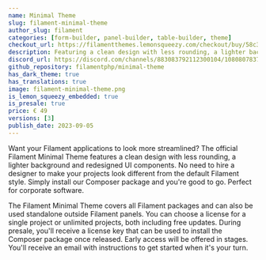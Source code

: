 ```yaml
---
name: Minimal Theme
slug: filament-minimal-theme
author_slug: filament
categories: [form-builder, panel-builder, table-builder, theme]
checkout_url: https://filamentthemes.lemonsqueezy.com/checkout/buy/58c32592-f76a-4685-aba2-65487cbcd3cc?embed=1&logo=0&discount=0
description: Featuring a clean design with less rounding, a lighter background and redesigned UI components.
discord_url: https://discord.com/channels/883083792112300104/1080807837833384017
github_repository: filamentphp/minimal-theme
has_dark_theme: true
has_translations: true
image: filament-minimal-theme.png
is_lemon_squeezy_embedded: true
is_presale: true
price: € 49
versions: [3]
publish_date: 2023-09-05
---
```


Want your Filament applications to look more streamlined? The official Filament Minimal Theme features a clean design with less rounding, a lighter background and redesigned UI components. No need to hire a designer to make your projects look different from the default Filament style. Simply install our Composer package and you're good to go. Perfect for corporate software.

The Filament Minimal Theme covers all Filament packages and can also be used standalone outside Filament panels. You can choose a license for a single project or unlimited projects, both including free updates. During presale, you'll receive a license key that can be used to install the Composer package once released. Early access will be offered in stages. You'll receive an email with instructions to get started when it's your turn.
